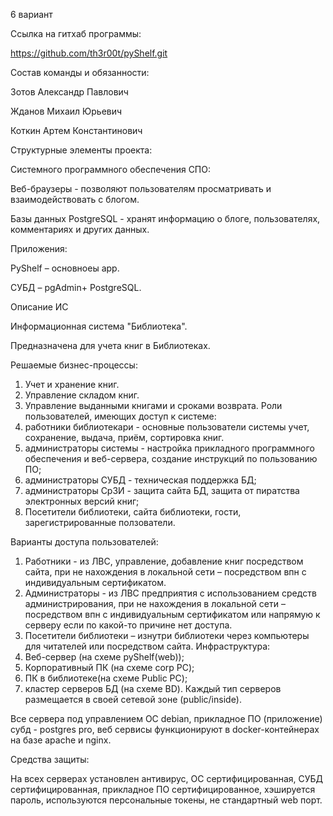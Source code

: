 6 вариант

Ссылка на гитхаб программы: 

https://github.com/th3r00t/pyShelf.git

Состав команды и обязанности: 

Зотов Александр Павлович 

Жданов Михаил Юрьевич 

Коткин Артем  Константинович 

Структурные элементы проекта:

Системного программного обеспечения СПО:

Веб-браузеры - позволяют пользователям просматривать и взаимодействовать с блогом.

Базы данных PostgreSQL  - хранят информацию о блоге, пользователях, комментариях и других данных.

Приложения:

PyShelf – основноеы app.

СУБД – pgAdmin+ PostgreSQL.


Описание ИС

Информационная система "Библиотека".

Предназначена для учета книг в Библиотеках.

Решаемые бизнес-процессы:

1.	Учет и хранение книг.
2.	Управление складом книг.
3.	Управление выданными книгами и сроками возврата.
Роли пользователей, имеющих доступ к системе:
1. работники библиотекари - основные пользователи системы учет, сохранение, выдача, приём, сортировка книг.
2. администраторы системы - настройка прикладного программного обеспечения и веб-сервера, создание инструкций по пользованию ПО;
3. администраторы СУБД - техническая поддержка БД;
4. администраторы СрЗИ - защита сайта БД, защита от пиратства электронных версий книг;
5. Посетители библиотеки, сайта библиотеки, гости, зарегистрированные ползователи.

Варианты доступа пользователей:

1. Работники - из ЛВС, управление, добавление книг посредством сайта,  при не нахождения  в локальной сети – посредством  впн  с индивидуальным сертификатом.
2. Администраторы - из ЛВС предприятия с использованием средств администрирования, при не нахождения  в локальной сети – посредством  впн  с индивидуальным сертификатом или напрямую к  серверу если по какой-то причине  нет доступа.
3. Посетители библиотеки – изнутри библиотеки через компьютеры для читателей или посредством  сайта.
Инфраструктура: 
1.	Веб-сервер (на схеме pyShelf(web));
2.	Корпоративный ПК (на схеме corp PC);
3.	ПК в библиотеке(на схеме Public PC);
4.	кластер серверов БД (на схеме BD).
Каждый тип серверов размещается в своей сетевой зоне (public/inside).

Все сервера под управлением ОС debian, прикладное ПО (приложение) субд - postgres pro, веб сервисы функционируют в docker-контейнерах на базе  apache и nginx. 

Средства защиты:

На всех серверах установлен антивирус, ОС сертифицированная, СУБД сертифицированная, прикладное ПО сертифицированное, хэшируется пароль, используются  персональные токены, не  стандартный web порт.






